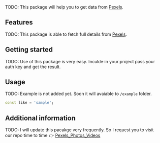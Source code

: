 <!--
This README describes the package. If you publish this package to pub.dev,
this README's contents appear on the landing page for your package.

For information about how to write a good package README, see the guide for
[writing package pages](https://dart.dev/guides/libraries/writing-package-pages).

For general information about developing packages, see the Dart guide for
[creating packages](https://dart.dev/guides/libraries/create-library-packages)
and the Flutter guide for
[developing packages and plugins](https://flutter.dev/developing-packages).
-->

TODO: This package will help you to get data from [Pexels](https://pexels.com). 

## Features

TODO: This package is able to fetch full details from [Pexels](https://pexels.com).

## Getting started

TODO: Use of this package is very easy. Inculde in your project pass your auth key and get the result.

## Usage

TODO: Example is not added yet. Soon it will avaiable
to `/example` folder.

```dart
const like = 'sample';
```

## Additional information

TODO: I will update this pacakge very frequently. So I request you to visit our repo time to time 👉 [Pexels_Photos_Videos](https://github.com/tango4567/pexels_photos_videos/)
